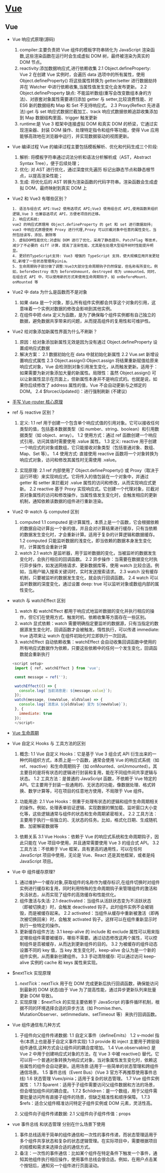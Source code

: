 <!--
 * @Author: TerryMin
 * @Date: 2025-01-07 11:13:52
 * @LastEditors: TerryMin
 * @LastEditTime: 2025-04-16 11:17:04
 * @Description: file not
-->

# [Vue](https://cn.vuejs.org/)

## Vue

- Vue 响应式原理(源码)

  1.  compiler:主要负责把 Vue 组件的模板字符串转化为 JavaScript 渲染函数,这些渲染函数在运行时会生成虚拟 DOM 树，最终被渲染为真实的 DOM 节点。
  2.  reactivity:添加数据响应式,进行依赖收集
      2.1 Object.defineProperty: Vue 2 在创建 Vue 实例时，会遍历 data 选项中的所有属性，使用 Object.defineProperty() 将这些属性转换为 getter/setter 进行数据劫持并在 Watcher 中进行依赖收集,当属性值发生变化会发布更新。
      2.2 Object.defineProperty 缺点: 不能监听数组(重写会改变数组本身的方法)、对嵌套对象属性需要递归添加 getter 与 setter,比较浪费性能、对 ES6 新的数据结构 Map 和 Set 不支持响应式。
      2.3 Proxy(Reflect 先进语法):get 与 set 响应式数据拦截加工、track 响应式数据依赖追踪收集添加到 Map 数据结构里面、trigger 触发更新
  3.  runtime:是 Vue 3 框架中连接虚拟 DOM 和真实 DOM 的桥梁，它通过实现渲染器、封装 DOM 操作、处理特定指令和组件等功能，使得 Vue 应用能够高效地在浏览器中运行，并实现数据驱动的视图更新。

- Vue 编译过程
  Vue 的编译过程主要包括模板解析、优化和代码生成三个阶段:

  1. 解析: 将模板字符串通过词法分析和语法分析解析成（AST，Abstract Syntax Tree），便于后续处理；
  2. 优化: 对 AST 进行优化，通过深度优先遍历 标记出静态节点和静态根节点，以提高渲染性能；
  3. 生成: 将优化后的 AST 转换为渲染函数的代码字符串。渲染函数会生成虚拟 DOM，最终映射到真实 DOM 上

- Vue2 和 Vue3 有哪些区别？

      1. 语法与组合式 API:Vue2 使用选项式 API;Vue3 使用组合式 API,使用函数来组织逻辑,Vue 3 也兼容选项式 API，方便老项目的迁移。
      2. 响应式系统:
      vue2 的响应式原理用 Object.defineProperty 的 get 和 set 进行数据劫持;
      vue3 中响应式原理使用 Proxy 进行代理,Proxy 可以拦截对象中任意的属性变化，当然包括读写，添加，删除等
      3. 虚拟DOM性能优化:对虚拟 DOM 进行了优化，采用了静态提升、PatchFlag 等技术，减少了不必要的 diff 计算，提高了渲染性能，尤其是在处理大型组件树时性能提升明显。
      4. 更好的TypeScript支持: Vue3 增强的 TypeScript 支持，使大规模应用开发更轻松,新增了一些状态管理库pinia。
      5. 生命周期钩子部分做了调整:Vue3大部分生命周期钩子仍然保留，但名称有所变化。例如，beforeDestroy 改为 beforeUnmount，destroyed 改为 unmounted。同时，在组合式 API 中，可以使用新的方式来使用生命周期钩子，如 onBeforeMount、onMounted 等

- Vue2 中 data 为什么是函数而不是对象

  1. 如果 data 是一个对象，那么所有组件实例都会共享这个对象的引用，这意味着一个实例对数据的修改会影响到其他实例。
  2. 在组件中把 data 定义为函数，是为了确保每个组件实例都有自己独立的数据，避免数据共享带来的问题，从而提高组件的复用性和可维护性。

- Vue2 给对象添加新属性界面为什么不刷新？

  1. 原因：给对象添加新属性无效是因为没有通过 Object.defineProperty 设置成响应式数据
  2. 解决方案：
     2.1 数据初始化在 data 中就初始化新属性
     2.2 Vue.set 新增设置响应式属性
     2.3 Object.assign():Object.assign 将结果重新赋值给原来响应式对象，Vue 会检测到对象引用发生变化，从而触发更新。适用于：如果需要为新对象添加大量的新属性。局限性：虽然 Object.assign() 可以让新属性显示在页面上，但新属性本身并不是响应式的。也就是说，如果你后续修改了 address 属性的值，Vue 不会自动更新与之绑定的 DOM。
     2.4 $forcecUpdated()：进行强制刷新 (不建议)

- [手写 Vue-router 核心原理](https://cloud.tencent.com/developer/article/1880448)

- ref 与 reactive 区别？

  1. 定义:
     1.1 ref 用于创建一个包含单个响应式值的引用对象。它可以接收任何类型的值，包括基本数据类型（如 number、string、boolean）和引用数据类型（如 object、array）。
     1.2 使用方式：通过 ref 函数创建一个响应式引用，访问其值时需要使用 .value 属性。
     1.3 定义: reactive 用于创建一个响应式的对象或数组，它只能接收对象类型（包括普通对象、数组、Map、Set 等）。
     1.4 使用方式: 直接使用 reactive 函数将一个对象转换为响应式对象，访问和修改其属性时无需使用 .value。

  2. 实现原理:
     2.1 ref 内部使用了 Object.defineProperty() 或 Proxy（取决于运行环境）来实现响应式。它将传入的值包装在一个对象中，并通过 getter 和 setter 来拦截对 .value 属性的访问和修改，从而实现响应式更新。
     2.2 reactive 基于 Proxy 实现响应式。它创建一个代理对象，拦截对原对象属性的访问和修改操作，当属性值发生变化时，会触发相应的更新机制，通知依赖该数据的组件进行重新渲染。

- Vue2 中 watch 与 computed 区别

  1.  computed
      1.1 computed 是计算属性，本质上是一个函数，它会根据依赖的数据自动计算出一个新的值，并且会对计算结果进行缓存，只有当依赖的数据发生变化时，才会重新计算。适用于复杂的计算逻辑和数据缓存。
      1.2 computed 只能监听数据的浅变化，即当依赖的数据本身发生变化时，计算属性会重新计算
  2.  watch
      2.1 watch 是监听器，用于监听数据的变化，当被监听的数据发生变化时，会执行相应的回调函数。
      2.2 异步操作：当需要在数据变化时执行异步操作，如发送网络请求、更新数据库等，使用 watch 比较合适。例如，当用户输入搜索关键词时，实时发送搜索请求。
      2.3 watch 没有缓存机制，只要被监听的数据发生变化，就会执行回调函数。
      2.4 watch 可以监听数据的深度变化，通过设置 deep: true 可以监听对象或数组内部的属性变化。

- watch 与 watchEffect 区别

  1.  watch 和 watchEffect 都用于响应式地监听数据的变化并执行相应的操作，但它们在使用方式、触发时机、依赖收集等方面存在一些区别。
  2.  watch 显式依赖：watch 需要明确指定要监听的数据源，只有当指定的数据源发生变化时，回调函数才会被触发。惰性执行，可以传递 immediate: true 选项来让 watch 在组件初始化时立即执行一次回调。
  3.  watchEffect 自动依赖收集：watchEffect 会自动收集回调函数中使用的所有响应式数据作为依赖，只要这些依赖中的任何一个发生变化，回调函数就会重新执行

  ```js
  <script setup>
   import { ref, watchEffect } from 'vue';

   const message = ref('');

   watchEffect(() => {
     console.log(`当前消息是: ${message.value}`);
   });
   watch(message, (newValue, oldValue) => {
     console.log(`消息从 ${oldValue} 变为 ${newValue}`);
   }, {
     immediate: true
   });
   </script>
  ```

- [Vue 生命周期](https://cn.vuejs.org/guide/essentials/lifecycle)

- Vue 自定义 Hooks 与 工具方法的区别

  1.  概念:
      1.1 Vue 自定义 Hooks：它是基于 Vue 3 组合式 API 衍生出来的一种代码组织方式，本质上是一个函数，通常会使用 Vue 的响应式系统（如 ref、reactive）和生命周期钩子（如 onMounted、onUnmounted）。其主要目的是将有状态的逻辑进行封装和复用，能在不同组件间共享逻辑与状态。
      1.2 工具方法：是普通的 JavaScript 函数，不依赖于 Vue 特定的 API。它主要用于封装一些通用的、无状态的功能，像数据处理、格式转换、数学计算等，可在项目的任意地方使用，不局限于 Vue 组件。

  2.  功能用途:
      2.1 Vue Hooks：侧重于处理有状态的逻辑和组件生命周期相关的操作。例如，处理表单验证逻辑、实现数据的懒加载、监听窗口大小变化等，这些逻辑通常与组件的状态和生命周期紧密相关。
      2.2 工具方法：主要用于执行一些独立的、无状态的任务。比如，格式化日期、生成随机数、加密解密数据等

  3.  依赖关系
      3.1 Vue Hooks：依赖于 Vue 的响应式系统和生命周期钩子，因此只能在 Vue 项目中使用，并且通常需要使用 Vue 3 的组合式 API。
      3.2 工具方法：不依赖于 Vue 框架，具有更高的通用性，可以在任何 JavaScript 项目中使用，无论是 Vue、React 还是其他框架，或者是纯 JavaScript 项目。

- Vue 中 <KeepAlive>组件缓存原理?

  1. <KeepAlive> 通过维护一个缓存对象,获取组件的名称作为缓存标识,在组件切换时对组件实例进行缓存和复用，同时利用特殊的生命周期钩子来管理组件的激活和失活状态，从而实现了组件的高效缓存和性能优化。
  2. 组件激活与失活:
     2.1 deactivated：当组件从活跃状态变为不活跃状态（即被切换走）时，会触发 deactivated 钩子。此时组件实例不会被销毁，而是被缓存起来。
     2.2 activated：当组件从缓存中重新被激活（即再次被切换回来）时，会触发 activated 钩子。这样可以在组件重新显示时执行一些特定的操作。
  3. 更新缓存组件方法:
     3.1 keep-alive 的 include 和 exclude 属性可以用来指定哪些组件需要被缓存，哪些不需要。通过动态修改这两个属性，可以控制组件是否被缓存，从而达到更新组件的目的。
     3.2 为被缓存的组件动态设置不同的 key 值，当 key 发生变化时，keep-alive 会认为是一个新的组件实例，从而重新创建组件。
     3.3 手动清除缓存: 可以通过访问 keep-alive 实例的 cache 和 keys 属性来实现。

- $nextTick 实现原理

  1. $nextTick：$nextTick 用于在 DOM 完成更新后执行回调函数，确保能访问到最新的 DOM 状态(由于 Vue 为了提高性能，通过异步更新队列来批量更新 DOM 导致)。
  2. 实现原理：$nextTick 的实现主要依赖于 JavaScript 的事件循环机制，根据不同的环境选择合适的异步方法（如 Promise.then、MutationObserver、setImmediate、setTimeout 等）来执行回调函数。

- Vue 组件通信有几种方式

  1.  子组件向父组件传递数据:
      1.1 自定义事件（defineEmits）
      1.2 v-model 指令(本质上也是基于自定义事件实现)
      1.3 provide 和 inject 主要用于跨层级组件通信,这种方式会让组件间的耦合度增加。
      1.4 Vue.observable() 是 Vue 2 中用于创建响应式对象的方法，在 Vue 3 中被 reactive() 替代。它可以将一个普通对象转换为响应式对象，当对象属性发生变化时，依赖这些属性的组件会自动更新。适用场景:适用于一些简单的状态管理和跨组件通信场景。
      1.5 事件总线（Event Bus）(Vue 3 官方不再推荐使用事件总线)
      1.6 状态管理 Vuex/pinia；适用于复杂的状态管理。
      1.7 Vue 组件实例属性：
      1.7.1 $parent：适用于子组件需要访问父组件数据和方法的场景，但会增加组件间的耦合度。
      1.7.2 $children：是一个数组，用于父组件需要批量访问所有直接子组件的场景，但缺乏精准性和顺序保障。
      1.7.3 $refs：适合父组件精准访问特定子组件实例或 DOM 元素，灵活性高。

  2.  父组件向子组件传递数据:
      2.1 父组件向子组件传值：props

- vue 事件总线 和状态管理 分别在什么场景下使用

  1. 事件总线适用于简单的组件通信和一次性的事件传递，而状态管理适用于多个组件共享状态和复杂的状态逻辑管理。在实际项目中，需要根据项目的规模和需求来选择合适的通信方式。
  2. 备注：一次性的事件通信：比如某个组件在特定条件下触发一个事件，通知其他组件执行相应操作，使用事件总线会很合适。例如，在用户点击某个按钮后，通知另一个组件进行页面滚动。
